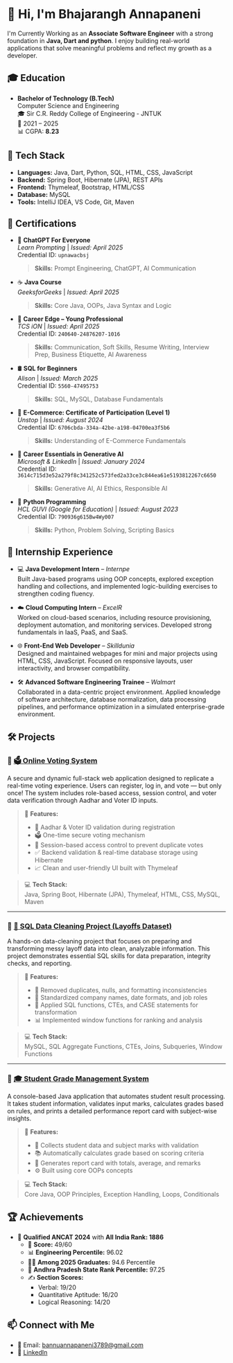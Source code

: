# 👋 Hi, I'm Bhajarangh Annapaneni

I'm Currently Working as an **Associate Software Engineer** with a strong foundation in **Java, Dart and python**. I enjoy building real-world applications that solve meaningful problems and reflect my growth as a developer.

## 🎓 Education

- **Bachelor of Technology (B.Tech)**  
Computer Science and Engineering  
🎓 Sir C.R. Reddy College of Engineering  - JNTUK  
📅 2021 – 2025  
📊 CGPA: **8.23**

## 🔧 Tech Stack

- **Languages:** Java, Dart, Python, SQL, HTML, CSS, JavaScript  
- **Backend:** Spring Boot, Hibernate (JPA), REST APIs  
- **Frontend:** Thymeleaf, Bootstrap, HTML/CSS  
- **Database:** MySQL  
- **Tools:** IntelliJ IDEA, VS Code, Git, Maven  

## 📜 Certifications

- 🧠 **ChatGPT For Everyone**  
  *Learn Prompting* | *Issued: April 2025*  
  Credential ID: `upnawacbsj`  
  > **Skills:** Prompt Engineering, ChatGPT, AI Communication

- ☕ **Java Course**  
  *GeeksforGeeks* | *Issued: April 2025*  
  > **Skills:** Core Java, OOPs, Java Syntax and Logic

- 🧳 **Career Edge – Young Professional**  
  *TCS iON* | *Issued: April 2025*  
  Credential ID: `240640-24876207-1016`  
  > **Skills:** Communication, Soft Skills, Resume Writing, Interview Prep, Business Etiquette, AI Awareness

- 🛢️ **SQL for Beginners**  
  *Alison* | *Issued: March 2025*  
  Credential ID: `5560-47495753`  
  > **Skills:** SQL, MySQL, Database Fundamentals

- 🛒 **E-Commerce: Certificate of Participation (Level 1)**  
  *Unstop* | *Issued: August 2024*  
  Credential ID: `6706cbda-334a-42be-a198-04700ea3f5b6`  
  > **Skills:** Understanding of E-Commerce Fundamentals

- 🤖 **Career Essentials in Generative AI**  
  *Microsoft & LinkedIn* | *Issued: January 2024*  
  Credential ID: `3614c715d3e52a279f8c341252c573fed2a33ce3c844ea61e5193812267c6650`  
  > **Skills:** Generative AI, AI Ethics, Responsible AI

- 🐍 **Python Programming**  
  *HCL GUVI (Google for Education)* | *Issued: August 2023*  
  Credential ID: `790936g615Bw4Wy007`  
  > **Skills:** Python, Problem Solving, Scripting Basics



## 💼 Internship Experience

- 💻 **Java Development Intern** – *Internpe*  
  Built Java-based programs using OOP concepts, explored exception handling and collections, and implemented logic-building exercises to strengthen coding fluency.

- ☁️ **Cloud Computing Intern** – *ExcelR*  
  Worked on cloud-based scenarios, including resource provisioning, deployment automation, and monitoring services. Developed strong fundamentals in IaaS, PaaS, and SaaS.

- 🌐 **Front-End Web Developer** – *Skilldunia*  
  Designed and maintained webpages for mini and major projects using HTML, CSS, JavaScript. Focused on responsive layouts, user interactivity, and browser compatibility.

- 🛠️ **Advanced Software Engineering Trainee** – *Walmart*  
  Collaborated in a data-centric project environment. Applied knowledge of software architecture, database normalization, data processing pipelines, and performance optimization in a simulated enterprise-grade environment.



## 🛠️ Projects

### 🔹 [🗳️ Online Voting System](https://github.com/Bhajarangh/Online-Voting-System)  
A secure and dynamic full-stack web application designed to replicate a real-time voting experience. Users can register, log in, and vote — but only once! The system includes role-based access, session control, and voter data verification through Aadhar and Voter ID inputs.

> 📌 **Features:**  
> - 🔐 Aadhar & Voter ID validation during registration  
> - 🗳️ One-time secure voting mechanism  
> - 🧾 Session-based access control to prevent duplicate votes  
> - ✅ Backend validation & real-time database storage using Hibernate  
> - 📈 Clean and user-friendly UI built with Thymeleaf

> 💻 **Tech Stack:**  
> Java, Spring Boot, Hibernate (JPA), Thymeleaf, HTML, CSS, MySQL, Maven

---

### 🔹 [🧹 SQL Data Cleaning Project (Layoffs Dataset)](https://github.com/Bhajarangh/SQL-Data-Cleaning)  
A hands-on data-cleaning project that focuses on preparing and transforming messy layoff data into clean, analyzable information. This project demonstrates essential SQL skills for data preparation, integrity checks, and reporting.

> 📌 **Features:**  
> - 🧽 Removed duplicates, nulls, and formatting inconsistencies  
> - 🧮 Standardized company names, date formats, and job roles  
> - 🧱 Applied SQL functions, CTEs, and CASE statements for transformation  
> - 📊 Implemented window functions for ranking and analysis

> 💻 **Tech Stack:**  
> MySQL, SQL Aggregate Functions, CTEs, Joins, Subqueries, Window Functions

---

### 🔹 [🎓 Student Grade Management System](https://github.com/Bhajarangh/Student-Grade-Management)  
A console-based Java application that automates student result processing. It takes student information, validates input marks, calculates grades based on rules, and prints a detailed performance report card with subject-wise insights.

> 📌 **Features:**  
> - 🧾 Collects student data and subject marks with validation  
> - 📚 Automatically calculates grade based on scoring criteria  
> - 📄 Generates report card with totals, average, and remarks  
> - ⚙️ Built using core OOPs concepts

> 💻 **Tech Stack:**  
> Core Java, OOP Principles, Exception Handling, Loops, Conditionals


## 🏆 Achievements

- 🥇 **Qualified ANCAT 2024** with **All India Rank: 1886**  
  - 🧮 **Score:** 49/60  
  - 📊 **Engineering Percentile:** 96.02  
  - 🧑‍🎓 **Among 2025 Graduates:** 94.6 Percentile  
  - 🏅 **Andhra Pradesh State Rank Percentile:** 97.25  
  - ✍️ **Section Scores:**  
    - Verbal: 19/20  
    - Quantitative Aptitude: 16/20  
    - Logical Reasoning: 14/20


## 📫 Connect with Me

- 📧 Email: bannuannapaneni3789@gmail.com  
- 💼 [LinkedIn](https://www.linkedin.com/in/bhajarangh-annapaneni/)
